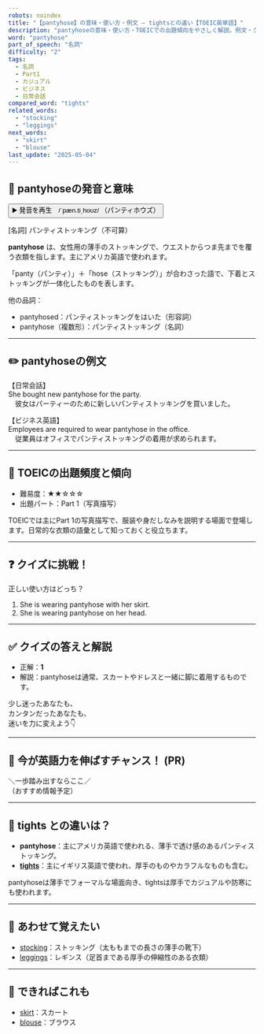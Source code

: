```yaml
---
robots: noindex
title: "【pantyhose】の意味・使い方・例文 ― tightsとの違い【TOEIC英単語】"
description: "pantyhoseの意味・使い方・TOEICでの出題傾向をやさしく解説。例文・クイズ付きでtightsとの違いもわかりやすく学べます。"
word: "pantyhose"
part_of_speech: "名詞"
difficulty: "2"
tags:
  - 名詞
  - Part1
  - カジュアル
  - ビジネス
  - 日常会話
compared_word: "tights"
related_words:
  - "stocking"
  - "leggings"
next_words:
  - "skirt"
  - "blouse"
last_update: "2025-05-04"
---
```


## 🔰 pantyhoseの発音と意味

<button class="play-audio" onclick="playTTS('pantyhose')">
  <span class="play-audio-main">
    ▶️ 発音を再生　/ˈpæn.tiˌhoʊz/
  </span>
  <span class="play-audio-sub">
    （パンティホウズ）
  </span>
</button>

[名詞] パンティストッキング（不可算）

**pantyhose** は、女性用の薄手のストッキングで、ウエストからつま先までを覆う衣類を指します。主にアメリカ英語で使われます。

「panty（パンティ）」＋「hose（ストッキング）」が合わさった語で、下着とストッキングが一体化したものを表します。

他の品詞：  
- pantyhosed：パンティストッキングをはいた（形容詞）
- pantyhose（複数形）：パンティストッキング（名詞）

---

## ✏️ pantyhoseの例文

【日常会話】  
She bought new pantyhose for the party.  
　彼女はパーティーのために新しいパンティストッキングを買いました。

【ビジネス英語】  
Employees are required to wear pantyhose in the office.  
　従業員はオフィスでパンティストッキングの着用が求められます。

---

## 🎯 TOEICの出題頻度と傾向

- 難易度：★★☆☆☆
- 出題パート：Part 1（写真描写）

TOEICでは主にPart 1の写真描写で、服装や身だしなみを説明する場面で登場します。日常的な衣類の語彙として知っておくと役立ちます。

---

## ❓ クイズに挑戦！

正しい使い方はどっち？

1. She is wearing pantyhose with her skirt.  
2. She is wearing pantyhose on her head.

---

## ✅ クイズの答えと解説

- 正解：**1**
- 解説：pantyhoseは通常、スカートやドレスと一緒に脚に着用するものです。

少し迷ったあなたも、  
カンタンだったあなたも、  
迷いを力に変えよう👇️

---

## 🚀 今が英語力を伸ばすチャンス！ (PR)

<div class="info-center">
＼一歩踏み出すならここ／<br>  
（おすすめ情報予定）
</div>

---

## 🤔  tights との違いは？

- **pantyhose**：主にアメリカ英語で使われる、薄手で透け感のあるパンティストッキング。
- **[tights](/word/tights)**：主にイギリス英語で使われ、厚手のものやカラフルなものも含む。

pantyhoseは薄手でフォーマルな場面向き、tightsは厚手でカジュアルや防寒にも使われます。

---

## 🧩 あわせて覚えたい

- [stocking](/word/stocking)：ストッキング（太ももまでの長さの薄手の靴下）
- [leggings](/word/leggings)：レギンス（足首まである厚手の伸縮性のある衣類）

---

## 📖 できればこれも

- [skirt](/word/skirt)：スカート
- [blouse](/word/blouse)：ブラウス

<!-- cvid: aid03_bid20 -->
